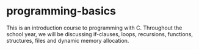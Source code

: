 # programming-basics
This is an introduction course to programming with C. Throughout the school year, we will be discussing if-clauses, loops, recursions, functions, structures, files and dynamic memory allocation. 
